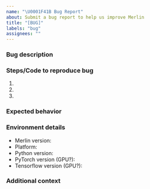 ```yaml
---
name: "\U0001F41B Bug Report"
about: Submit a bug report to help us improve Merlin
title: "[BUG]"
labels: "bug"
assignees: ""
---
```


### Bug description

<!-- A clear and concise description of what the bug is. -->

### Steps/Code to reproduce bug

<!-- Follow this guide http://matthewrocklin.com/blog/work/2018/02/28/minimal-bug-reports to craft a minimal bug report. This helps us reproduce the issue you're having and resolve the issue more quickly. -->

1.
2.
3.

### Expected behavior

<!-- A clear and concise description of what you expected to happen. -->

### Environment details

- Merlin version:
- Platform:
- Python version:
- PyTorch version (GPU?):
- Tensorflow version (GPU?):

### Additional context

<!-- Add any other context about the problem here. -->
